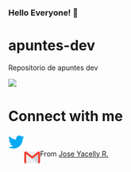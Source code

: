 ### Hello Everyone! 👋
# apuntes-dev
Repositorio de apuntes dev

<a href="https://github.com/Neel2904">
  <img src="https://github-readme-stats.vercel.app/api/top-langs/?username=yacel100&theme=dark&hide=glsl,python" />
</a>

# Connect with me

</a> &nbsp;&nbsp;
<a href="https://twitter.com/yacel100">
  <img align="left" alt="Jose Luis Yacelly | Twitter" width="32px" src="https://github.com/SatYu26/SatYu26/blob/master/Assets/Twitter.svg" />
</a> &nbsp;&nbsp;

<a href="mailto:jose@yacelly.com">
  <img align="left" alt="Jose Yacelly | Mail" width="32px" src="https://github.com/SatYu26/SatYu26/blob/master/Assets/Gmail.svg" />
</a>


From [Jose Yacelly R.](https://github.com/yacel100)